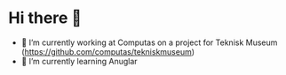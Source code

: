 # Hi there 👋

- 🔭 I’m currently working at Computas on a project for Teknisk Museum (https://github.com/computas/tekniskmuseum)
- 🌱 I’m currently learning Anuglar

<!--
**OleMartinLarsen/OleMartinLarsen** is a ✨ _special_ ✨ repository because its `README.md` (this file) appears on your GitHub profile.

Here are some ideas to get you started:

- 🔭 I’m currently working on ...
- 🌱 I’m currently learning ...
- 👯 I’m looking to collaborate on ...
- 🤔 I’m looking for help with ...
- 💬 Ask me about ...
- 📫 How to reach me: ...
- 😄 Pronouns: ...
- ⚡ Fun fact: ...
-->
